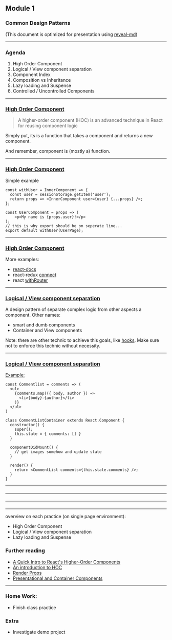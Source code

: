## Module 1
### Common Design Patterns
(This document is optimized for presentation using [reveal-md](https://github.com/webpro/reveal-md))

---

### Agenda
1. High Order Component 
2. Logical / View component separation
3. Component Index
4. Composition vs Inheritance  
5. Lazy loading and Suspense
6. Controlled / Uncontrolled Components

---

### [High Order Component](https://reactjs.org/docs/higher-order-components.html)
> A higher-order component (HOC) is an advanced technique in React for reusing component logic

Simply put, its is a function that takes a component and returns a new component.
<!-- .element: class="fragment" -->

And remember, component is (mostly a) function. 
<!-- .element: class="fragment" -->

---

### [High Order Component](https://reactjs.org/docs/higher-order-components.html)
Simple example
```
const withUser = InnerComponent => {
  const user = sessionStorage.getItem('user');
  return props => <InnerComponent user={user} {...props} />;
};

const UserComponent = props => (
    <p>My name is {props.user}!</p>
);
// this is why export should be on seperate line...
export default withUser(UserPage);
```

---

### [High Order Component](https://reactjs.org/docs/higher-order-components.html)
More examples:
* [react-docs](https://reactjs.org/docs/higher-order-components.html)
* react-redux [connect](https://react-redux.js.org/api/connect)
* react [withRouter](https://reacttraining.com/react-router/core/api/withRouter)

---

### [Logical / View component separation](https://medium.com/@thejasonfile/dumb-components-and-smart-components-e7b33a698d43)
A design pattern of separate complex logic from other aspects a component. Other names:
* smart and dumb components
* Container and View components

Note: there are other technic to achieve this goals, like [hooks](https://reactjs.org/docs/hooks-custom.html).
Make sure not to enforce this technic without necessity.
<!-- .element: class="fragment" -->

---

### [Logical / View component separation](https://medium.com/@thejasonfile/dumb-components-and-smart-components-e7b33a698d43)
[Example:](https://gist.github.com/chantastic/fc9e3853464dffdb1e3c)
```
const Commentlist = comments => (
  <ul>
    {comments.map(({ body, author }) =>
      <li>{body}-{author}</li>
    )}
  </ul>
)

class CommentListContainer extends React.Component {
  constructor() {
    super();
    this.state = { comments: [] }
  }

  componentDidMount() {
    // get images somehow and update state
  }

  render() {
    return <CommentList comments={this.state.comments} />;
  }
}

```

---

### []()

---

### []()

---

### []()



---
overview on each
practice (on single page environment):
* High Order Component 
* Logical / View component separation
* Lazy loading and Suspense

### Further reading
* [A Quick Intro to React's Higher-Order Components](https://alligator.io/react/higher-order-components/)
* [An introduction to HOC](https://levelup.gitconnected.com/understanding-react-higher-order-components-by-example-95e8c47c8006)
* [Render Props](https://reactjs.org/docs/render-props.html)
* [Presentational and Container Components](https://medium.com/@dan_abramov/smart-and-dumb-components-7ca2f9a7c7d0)

---

### Home Work:
* Finish class practice

### Extra
* Investigate demo project

